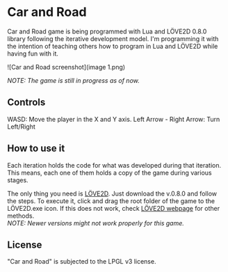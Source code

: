 Car and Road
=============
Car and Road game is being programmed with Lua and LÖVE2D 0.8.0 library following the iterative development model.
I'm programming it with the intention of teaching others how to program in Lua and LÖVE2D while having fun with it.

![Car and Road screenshot](image 1.png)

<i>NOTE: The game is still in progress as of now.</i>

Controls
-----------------------------------------------------
WASD: Move the player in the X and Y axis.
Left Arrow - Right Arrow: Turn Left/Right


How to use it
-----------------------------------------------------
Each iteration holds the code for what was developed during that iteration. This means, each one of them holds a copy of the game during various stages.

The only thing you need is [LÖVE2D](http://love2d.org/). Just download the v.0.8.0 and follow the steps.
To execute it, click and drag the root folder of the game to the LÖVE2D.exe icon. If this does not work, check [LÖVE2D webpage](http://love2d.org/) for other methods.<br/>
<i>NOTE: Newer versions might not work properly for this game.</i>


License
-----------------------------------------------------
"Car and Road" is subjected to the LPGL v3 license.
